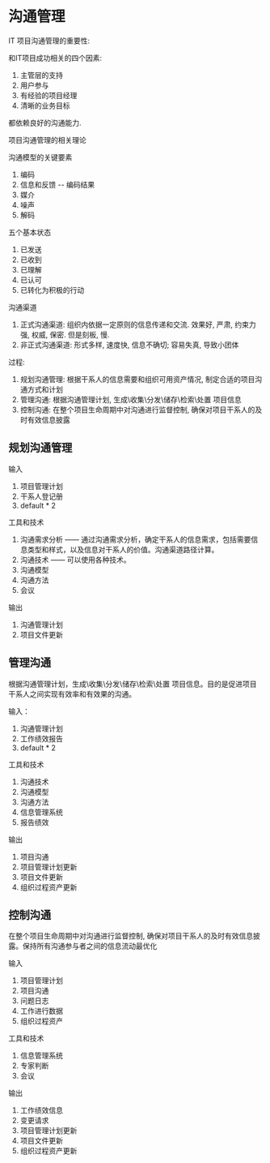 # 沟通管理

IT 项目沟通管理的重要性: 

和IT项目成功相关的四个因素: 
1. 主管层的支持
2. 用户参与
3. 有经验的项目经理
4. 清晰的业务目标

都依赖良好的沟通能力. 

项目沟通管理的相关理论

沟通模型的关键要素
1. 编码
2. 信息和反馈 -- 编码结果
3. 媒介
4. 噪声
5. 解码

五个基本状态
1. 已发送
2. 已收到
3. 已理解
4. 已认可
5. 已转化为积极的行动

沟通渠道
1. 正式沟通渠道: 组织内依据一定原则的信息传递和交流. 效果好, 严肃, 约束力强, 权威, 保密. 但是刻板, 慢. 
2. 非正式沟通渠道: 形式多样, 速度快, 信息不确切; 容易失真, 导致小团体

过程: 
1. 规划沟通管理: 根据干系人的信息需要和组织可用资产情况, 制定合适的项目沟通方式和计划
2. 管理沟通: 根据沟通管理计划, 生成\收集\分发\储存\检索\处置 项目信息
3. 控制沟通: 在整个项目生命周期中对沟通进行监督控制, 确保对项目干系人的及时有效信息披露

## 规划沟通管理

输入
1. 项目管理计划
2. 干系人登记册
3. default * 2

工具和技术
1. 沟通需求分析 —— 通过沟通需求分析，确定干系人的信息需求，包括需要信息类型和样式，以及信息对干系人的价值。沟通渠道路径计算。
2. 沟通技术 —— 可以使用各种技术。
3. 沟通模型
4. 沟通方法
5. 会议

输出
1. 沟通管理计划
2. 项目文件更新

## 管理沟通

根据沟通管理计划，生成\收集\分发\储存\检索\处置 项目信息。目的是促进项目干系人之间实现有效率和有效果的沟通。

输入：
1. 沟通管理计划
2. 工作绩效报告
3. default * 2

工具和技术
1. 沟通技术
2. 沟通模型
3. 沟通方法
4. 信息管理系统
5. 报告绩效

输出
1. 项目沟通
2. 项目管理计划更新
3. 项目文件更新
4. 组织过程资产更新

## 控制沟通

在整个项目生命周期中对沟通进行监督控制, 确保对项目干系人的及时有效信息披露。保持所有沟通参与者之间的信息流动最优化

输入
1. 项目管理计划
2. 项目沟通
3. 问题日志
4. 工作进行数据
5. 组织过程资产

工具和技术
1. 信息管理系统
2. 专家判断
3. 会议

输出
1. 工作绩效信息
2. 变更请求
3. 项目管理计划更新
4. 项目文件更新
5. 组织过程资产更新

